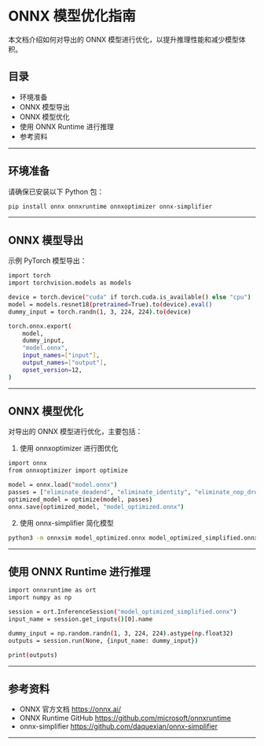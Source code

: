 # ONNX 模型优化指南

本文档介绍如何对导出的 ONNX 模型进行优化，以提升推理性能和减少模型体积。

## 目录

- 环境准备
- ONNX 模型导出
- ONNX 模型优化
- 使用 ONNX Runtime 进行推理
- 参考资料

---

## 环境准备

请确保已安装以下 Python 包：
```bash
pip install onnx onnxruntime onnxoptimizer onnx-simplifier
```

---

## ONNX 模型导出

示例 PyTorch 模型导出：
```bash
import torch
import torchvision.models as models

device = torch.device("cuda" if torch.cuda.is_available() else "cpu")
model = models.resnet18(pretrained=True).to(device).eval()
dummy_input = torch.randn(1, 3, 224, 224).to(device)

torch.onnx.export(
    model, 
    dummy_input, 
    "model.onnx",
    input_names=["input"], 
    output_names=["output"],
    opset_version=12,
)
```
---

## ONNX 模型优化

对导出的 ONNX 模型进行优化，主要包括：

1. 使用 onnxoptimizer 进行图优化
```bash
import onnx
from onnxoptimizer import optimize

model = onnx.load("model.onnx")
passes = ["eliminate_deadend", "eliminate_identity", "eliminate_nop_dropout", "eliminate_nop_transpose"]
optimized_model = optimize(model, passes)
onnx.save(optimized_model, "model_optimized.onnx")
```
2. 使用 onnx-simplifier 简化模型
```bash
python3 -m onnxsim model_optimized.onnx model_optimized_simplified.onnx
```
---

## 使用 ONNX Runtime 进行推理
```bash
import onnxruntime as ort
import numpy as np

session = ort.InferenceSession("model_optimized_simplified.onnx")
input_name = session.get_inputs()[0].name

dummy_input = np.random.randn(1, 3, 224, 224).astype(np.float32)
outputs = session.run(None, {input_name: dummy_input})

print(outputs)
```
---

## 参考资料

- ONNX 官方文档 https://onnx.ai/
- ONNX Runtime GitHub https://github.com/microsoft/onnxruntime
- onnx-simplifier https://github.com/daquexian/onnx-simplifier

---
